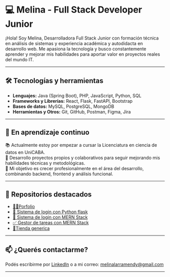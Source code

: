 # 💻 Melina - Full Stack Developer Junior

¡Hola! Soy Melina, Desarrolladora Full Stack Junior con formación técnica en análisis de sistemas y experiencia académica y autodidacta en desarrollo web. Me apasiona la tecnología y busco constantemente aprender y mejorar mis habilidades para aportar valor en proyectos reales del mundo IT.

---

## 🛠️ Tecnologías y herramientas

- **Lenguajes:** Java (Spring Boot), PHP, JavaScript, Python, SQL
- **Frameworks y Librerías:** React, Flask, FastAPI, Bootstrap
- **Bases de datos:** MySQL, PostgreSQL, MongoDB
- **Herramientas y Otros:** Git, GitHub, Postman, Figma, Jira

---

## 🌱 En aprendizaje continuo

📚 Actualmente estoy por empezar a cursar la Licenciatura en ciencia de datos en UniCABA.  
🔧 Desarrollo proyectos propios y colaborativos para seguir mejorando mis habilidades técnicas y metodológicas.  
🎯 Mi objetivo es crecer profesionalmente en el área del desarrollo, combinando backend, frontend y análisis funcional.

---

## 📁 Repositorios destacados

- [👩‍💻​ Porfolio](https://github.com/melinalarramendy/porfolio)
- [🔐 Sistema de login con Python flask](https://github.com/melinalarramendy/sistema-login-flask)
- [🔐 Sistema de login con MERN Stack](https://github.com/melinalarramendy/sistema-login)
- [✅ Gestor de tareas con MERN Stack](https://github.com/melinalarramendy/taskManager)
- [🛒Tienda generica](https://github.com/melinalarramendy/tiendaGenerica)

---

## 📫 ¿Querés contactarme?

Podés escribirme por [LinkedIn](https://linkedin.com/in/melina-larramendy-60340522b) o a mi correo: melinalarramendy@gmail.com

---
